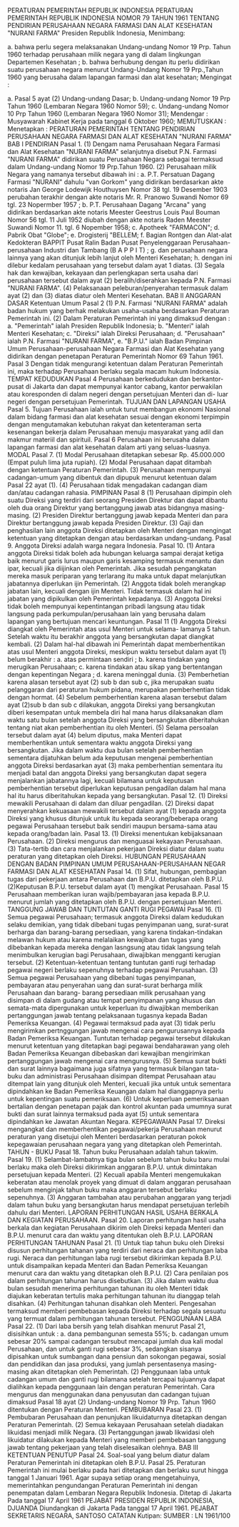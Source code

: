  PERATURAN PEMERINTAH REPUBLIK INDONESIA PERATURAN PEMERINTAH REPUBLIK INDONESIA NOMOR 79 TAHUN 1961 TENTANG PENDIRIAN PERUSAHAAN NEGARA FARMASI DAN ALAT KESEHATAN "NURANI FARMA" Presiden Republik Indonesia,
Menimbang:

a. bahwa perlu segera melaksanakan Undang-undang Nomor 19 Prp. Tahun 1960 terhadap perusahaan milik negara yang di dalam lingkungan Departemen Kesehatan ;
b. bahwa berhubung dengan itu perlu didirikan suatu perusahaan negara menurut Undang-Undang Nomor 19 Prp.,Tahun 1960 yang berusaha dalam lapangan farmasi dan alat kesehatan;
Mengingat :

a. Pasal 5 ayat (2) Undang-undang Dasar;
b. Undang-undang Nomor 19 Prp Tahun 1960 (Lembaran Negara 1960 Nomor 59);
c. Undang-undang Nomor 10 Prp Tahun 1960 (Lembaran Negara 1960 Nomor 31); Mendengar : Musyawarah Kabinet Kerja pada tanggal 6 Oktober 1960;
MEMUTUSKAN :
 Menetapkan : PERATURAN PEMERINTAH TENTANG PENDIRIAN PERUSAHAAN NEGARA FARMASI DAN ALAT KESEHATAN "NURANI FARMA"
BAB I PENDIRIAN Pasal 1.
(1) Dengam nama Perusahaan Negara Farmasi dan Alat Kesehatan "NURANI FARMA" selanjutnya disebut P.N. Farmasi "NURANI FARMA" didirikan suatu Perusahaan Negara sebagai termaksud dalam Undang-undang Nomor 19 Prp.Tahun 1960.
(2) Perusahaan milik Negara yang namanya tersebut dibawah ini :
a. P.T. Persatuan Dagang Farmasi "NURANI" dahulu "van Gorkom" yang didirikan berdasarkan akte notaris Jan George Lodewijk Houthuysen Nomor 38 tgl. 19 Desember 1903 perubahan terakhir dengan akte notaris Mr. R. Pranowo Suwandi Nomor 69 tgl. 23 Nopermber 1957 ;
b. P.T. Perusahaan Dagang "Arcana" yang didirikan berdasarkan akte notaris Meester Geestrus Louis Paul Bouman Nomor 56 tgl. 11 Juli 1952 diubah dengan akte notaris Raden Meester Suwandi Nomor 11. tgl. 6 Nopember 1958;
c. Apotheek "FARMACON";
d. Pabrik Obat "Globe";
e. Drogisterij "BELLEM;
f. Bagian Rontgen dan Alat-alat Kedokteran BAPPIT Pusat Ralin Badan Pusat Penyelenggaraan Perusahaan-perusahaan Industri dan Tambang (B A P P I T) ;
g. dan perusahaan negara lainnya yang akan ditunjuk lebih lanjut oleh Menteri Kesehatan;
h. dengan ini dilebur kedalam perusahaan yang tersebut dalam ayat 1 diatas.
(3) Segala hak dan kewajiban, kekayaan dan perlengkapan serta usaha dari perusahaan tersebut dalam ayat (2) beralih/diserahkan kepada P.N. Farmasi "NURANI FARMA".
(4) Pelaksanaan peleburan/penyerahan termasuk dalam ayat (2) dan (3) diatas diatur oleh Menteri Kesehatan.
BAB II ANGGARAN DASAR Ketentuan Umum
Pasal 2
(1) P.N. Farmasi "NURANI FARMA" adalah badan hukum yang berhak melakukan usaha-usaha berdasarkan Peraturan Pemerintah ini.
(2) Dalam Peraturan Pemerintah ini yang dimaksud dengan :
a. "Pemerintah" ialah Presiden Republik Indonesia;
b. "Menteri" ialah Menteri Kesehatan;
c. "Direksi" ialah Direksi Perusahaan;
d. "Perusahaan" ialah P.N. Farmasi "NURANI FARMA", e. "B.P.U." ialah Badan Pimpinan Umum Perusahaan-perusahaan Negara Farmasi dan Alat Kesehatan yang didirikan dengan penetapan Peraturan Pemerintah Nomor 69 Tahun 1961.
Pasal 3
Dengan tidak mengurangi ketentuan dalam Peraturan Pemerintah ini, maka terhadap Perusahaan berlaku segala macam hukum Indonesia. TEMPAT KEDUDUKAN
Pasal 4
Perusahaan berkedudukan dan berkantor-pusat di Jakarta dan dapat mempunyai kantor cabang, kantor perwakilan atau koresponden di dalam negeri dengan persetujuan Menteri dan di- luar negeri dengan persetujuan Pemerintah. TUJUAN DAN LAPANGAN USAHA Pasal 5. Tujuan Perusahaan ialah untuk turut membangun ekonomi Nasional dalam bidang farmasi dan alat kesehatan sesuai dengan ekonomi terpimpin dengan mengutamakan kebutuhan rakyat dan ketenteraman serta kesenangan bekerja dalam Perusahaan menuju masyarakat yang adil dan makmur materiil dan spirituil.
Pasal 6
Perusahaan ini berusaha dalam lapangan farmasi dan alat kesehatan dalam arti yang seluas-luasnya. MODAL Pasal 7.
(1) Modal Perusahaan ditetapkan sebesar Rp. 45.000.000 (Empat puluh lima juta rupiah).
(2) Modal Perusahaan dapat ditambah dengan ketentuan Peraturan Pemerintah.
(3) Perusahaan mempunyai cadangan-umum yang dibentuk dan dipupuk menurut ketentuan dalam Pasal 22 ayat (1).
(4) Perusahaan tidak mengadakan cadangan diam dan/atau cadangan rahasia. PIMPINAN
Pasal 8
(1) Perusahaan dipimpin oleh suatu Direksi yang terdiri dari seorang Presiden Direktur dan dapat dibantu oleh dua orang Direktur yang bertanggung jawab atas bidangnya masing- masing.
(2) Presiden Direktur bertanggung jawab kepada Menteri dan para Direktur bertanggung jawab kepada Presiden Direktur.
(3) Gaji dan penghasilan lain anggota Direksi ditetapkan oleh Menteri dengan mengingat ketentuan yang ditetapkan dengan atau berdasarkan undang-undang. Pasal 9. Anggota Direksi adalah warga negara Indonesia. Pasal 10.
(1) Antara anggota Direksi tidak boleh ada hubungan keluarga sampai derajat ketiga baik menurut garis lurus maupun garis kesamping termasuk menantu dan ipar, kecuali jika diijinkan oleh Pemerintah. Jika sesudah pengangkatan mereka masuk periparan yang terlarang itu maka untuk dapat melanjutkan jabatannya diperlukan ijin Pemerintah.
(2) Anggota tidak boleh merangkap jabatan lain, kecuali dengan ijin Menteri. Tidak termasuk dalam hal ini jabatan yang dipikulkan oleh Pemerintah kepadanya.
(3) Anggota Direksi tidak boleh mempunyai kepentintangan pribadi langsung atau tidak langsung pada perkumpulan/perusahaan lain yang berusaha dalam lapangan yang bertujuan mencari keuntungan.
Pasal 11
(1) Anggota Direksi diangkat oleh Pemerintah atas usul Menteri untuk selama- lamanya 5 tahun. Setelah waktu itu berakhir anggota yang bersangkutan dapat diangkat kembali.
(2) Dalam hal-hal dibawah ini Pemerintah dapat memberhentikan atas usul Menteri anggota Direksi, meskipun waktu tersebut dalam ayat (1) belum berakhir :
a. atas permintaan sendiri ;
b. karena tindakan yang merugikan Perusahaan;
c. karena tindakan atau sikap yang bertentangan dengan kepentingan Negara ;
d. karena meninggal dunia.
(3) Pemberhetian karena alasan tersebut ayat (2) sub b dan sub c, jika merupakan suatu pelanggaran dari peraturan hukum pidana, merupakan pemberhentian tidak dengan hormat.
(4) Sebelum pemberhentian karena alasan tersebut dalam ayat (2)sub b dan sub c dilakukan, anggota Direksi yang bersangkutan diberi kesempatan untuk membela diri hal mana harus dilaksanakan dlam waktu satu bulan setelah anggota Direksi yang bersangkutan diberitahukan tentang niat akan pemberhentian itu oleh Menteri.
(5) Selama persoalan tersebut dalam ayat (4) belum diputus, maka Menteri dapat memberhentikan untuk sementara waktu anggota Direksi yang bersangkutan. Jika dalam waktu dua bulan setelah pemberhentian sementara dijatuhkan belum ada keputusan mengenai pemberhentian anggota Direksi berdasarkan ayat (3) maka pemberhentian sementara itu menjadi batal dan anggota Direksi yang bersangkutan dapat segera menjalankan jabatannya lagi, kecuali bilamana untuk keputusan pemberhentian tersebut diperlukan keputusan pengadilan dalam hal mana hal itu harus diberitahukan kepada yang bersangkutan. Pasal 12.
(1) Direksi mewakili Perusahaan di dalam dan diluar pengadilan.
(2) Direksi dapat menyerahkan kekuasaan mewakili tersebut dalam ayat (1) kepada anggota Direksi yang khusus ditunjuk untuk itu kepada seorang/beberapa orang pegawai Perusahaan tersebut baik sendiri maupun bersama-sama atau kepada orang/badan lain. Pasal 13.
(1) Direksi menentukan kebijaksanaan Perusahaan.
(2) Direksi mengurus dan menguasai kekayaan Perusahaan.
(3) Tata-tertib dan cara menjalankan pekerjaan Direksi diatur dalam suatu peraturan yang ditetapkan oleh Direksi. HUBUNGAN PERUSAHAAN DENGAN BADAN PIMPINAN UMUM PERUSAHAAN-PERUSAHAAN NEGAR FARMASI DAN ALAT KESEHATAN Pasal 14.
(1) Sifat, hubungan, pembagian tugas dari pekerjaan antara Perusahaan dan B.P.U. ditetapkan oleh B.P.U.
(2)Keputusan B.P.U. tersebut dalam ayat (1) mengikat Perusahaan.
Pasal 15
Perusahaan memberikan iuran wajib/pembayaran jasa kepada B.P.U. menurut jumlah yang ditetapkan oleh B.P.U. dengan persetujuan Menteri. TANGGUNG JAWAB DAN TUNTUTAN GANTI RUGI PEGAWAI Pasal 16.
(1) Semua pegawai Perusahaan; termasuk anggota Direksi dalam kedudukan selaku demikian, yang tidak dibebani tugas penyimpanan uang, surat-surat berharga dan barang-barang persediaan, yang karena tindakan-tindakan melawan hukum atau karena melalaikan kewajiban dan tugas yang dibebankan kepada mereka dengan lasngsung atau tidak langsung telah menimbulkan kerugian bagi Perusahaan, diwajibkan mengganti kerugian tersebut.
(2) Ketentuan-ketentuan tentang tuntutan ganti rugi terhadap pegawai negeri berlaku sepenuhnya terhadap pegawai Perusahaan.
(3) Semua pegawai Perusahaan yang dibebani tugas penyimpanan, pembayaran atau penyerahan uang dan surat-surat berharga milik Perusahaan dan barang- barang persediaan milik perusahaan yang disimpan di dalam gudang atau tempat penyimpanan yang khusus dan semata-mata dipergunakan untuk keperluan itu diwajibkan memberikan pertanggungan jawab tentang pelaksanaan tugasnya kepada Badan Pemeriksa Keuangan.
(4) Pegawai termaksud pada ayat (3) tidak perlu mengirimkan pertnggungan jawab mengenai cara pengurusannya kepada Badan Pemeriksa Keuangan. Tuntutan terhadap pegawai tersebut dilakukan menurut ketentuan yang ditetapkan bagi pegawai bendaharawan yang oleh Badan Pemeriksa Keuangan dibebaskan dari kewajiban mengirimkan pertanggungan jawab mengenai cara mengurusnya.
(5) Semua surat bukti dan surat lainnya bagaimana juga sifatnya yang termasuk bilangan tata-buku dan administrasi Perusahaan disimpan ditempat Perusahaan atau ditempat lain yang ditunjuk oleh Menteri, kecuali jika untuk untuk sementara dipindahkan ke Badan Pemeriksa Keuangan dalam hal dianggapnya perlu untuk kepentingan suatu pemeriksaan.
(6) Untuk keperluan pemeriksanaan bertalian dengan penetapan pajak dan kontrol akuntan pada umumnya surat bukti dan surat lainnya termaksud pada ayat (5) untuk sementara dipindahkan ke Jawatan Akuntan Negara. KEPEGAWAIAN Pasal 17. Direksi mengangkat dan memberhentikan pegawai/pekerja Perusahaan menurut peraturan yang disetujui oleh Menteri berdasarkan peraturan pokok kepegawaian perusahaan negara yang yang ditetapkan oleh Pemerintah. TAHUN - BUKU Pasal 18. Tahun buku Perusahaan adalah tahun takwim. Pasal 19.
(1) Selambat-lambatnya tiga bulan sebelum tahun buku baru mulai berlaku maka oleh Direksi dikirimkan anggaran B.P.U. untuk dimintakan persetujuan kepada Menteri.
(2) Kecuali apabila Menteri mengemukakan keberatan atau menolak proyek yang dimuat di dalam anggaran perusahaan sebelum menginjak tahun buku maka anggaran tersebut berlaku sepenuhnya.
(3) Anggaran tambahan atau perubahan anggaran yang terjadi dalam tahun buku yang bersangkutan harus mendapat persetujuan terlebih dahulu dari Menteri. LAPORAN PERHITUNGAN HASIL USAHA BERKALA DAN KEGIATAN PERUSAHAAN. Pasal 20. Laporan perhitungan hasil usaha berkala dan kegiatan Perusahaan dikirim oleh Direksi kepada Menteri dan B.P.U. menurut cara dan waktu yang ditentukan oleh B.P.U. LAPORAN PERHITUNGAN TAHUNAN Pasal 21.
(1) Untuk tiap tahun buku oleh Direksi disusun perhitungan tahanan yang terdiri dari neraca dan perhitungan laba rugi. Neraca dan perhitungan laba rugi tersebut dikirimkan kepada B.P.U. untuk disampaikan kepada Menteri dan Badan Pemeriksa Keuangan menurut cara dan waktu yang ditetapkan oleh B.P.U.
(2) Cara penilaian pos dalam perhitungan tahunan harus disebutkan.
(3) Jika dalam waktu dua bulan sesudah menerima perhitungan tahunan itu oleh Menteri tidak diajukan keberatan tertulis maka perhitungan tahunan itu dianggap telah disahkan.
(4) Perhitungan tahunan disahkan oleh Menteri. Pengesahan termaksud memberi pembebasan kepada Direksi terhadap segala sesuatu yang termuat dalam perhitungan tahunan tersebut. PENGGUNAAN LABA Pasal 22.
(1) Dari laba bersih yang telah disahkan menurut Pasal 21, disisihkan untuk :
a. dana pembangunan semesta 55%;
b. cadangan umum sebesar 20% sampai cadangan tersubut mencapai jumlah dua kali modal Perusahaan, dan untuk ganti rugi sebesar 3%, sedangkan sisanya dipisahkan untuk sumbangan dana pensiun dan sokongan pegawai, sosial dan pendidikan dan jasa produksi, yang jumlah persentasenya masing-masing akan ditetapkan oleh Pemerintah.
(2) Penggunaan laba untuk cadangan umum dan ganti rugi bilamana setelah tercapai tujuannya dapat dialihkan kepada penggunaan lain dengan peraturan Pemerintah. Cara mengurus dan menggunakan dana penyusutan dan cadangan tujuan dimaksud Pasal 18 ayat (2) Undang-undang Nomor 19 Prp. Tahun 1960 ditentukan dengan Peraturan Menteri. PEMBUBARAN Pasal 23.
(1) Pembubaran Perusahaan dan penunjukan likuidaturnya ditetapkan dengan Peraturan Pemerintah.
(2) Semua kekayaan Perusahaan setelah diadakan likuidasi menjadi milik Negara.
(3) Pertanggungan jawab likwidasi oleh likuidatur dilakukan kepada Menteri yang memberi pembebasan tanggung jawab tentang pekerjaan yang telah diselesaikan olehnya.
BAB III KETENTUAN PENUTUP Pasal 24. Soal-soal yang belum diatur dalam Peraturan Pemerintah ini ditetapkan oleh B.P.U. Pasal 25. Peraturan Pemerintah ini mulai berlaku pada hari ditetapkan dan berlaku surut hingga tanggal 1 Januari 1961. Agar supaya setiap orang mengetahuinya, memerintahkan pengundangan Peraturan Pemerintah ini dengan penempatan dalam Lembaran Negara Republik Indonesia. Ditetap di Jakarta Pada tanggal 17 April 1961 PEJABAT PRESIDEN REPUBLIK INDONESIA, DJUANDA Diundangkan di Jakarta Pada tanggal 17 April 1961. PEJABAT SEKRETARIS NEGARA, SANTOSO CATATAN Kutipan: SUMBER : LN 1961/100